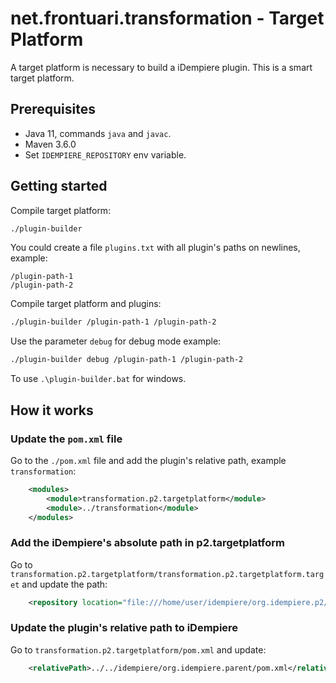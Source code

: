 # net.frontuari.transformation - Target Platform

A target platform is necessary to build a iDempiere plugin. This is a smart target platform.


## Prerequisites

- Java 11, commands `java` and `javac`.
- Maven 3.6.0
- Set `IDEMPIERE_REPOSITORY` env variable.

## Getting started

Compile target platform:

```bash
./plugin-builder
```

You could create a file `plugins.txt` with all plugin's paths on newlines, example:

```
/plugin-path-1
/plugin-path-2
```

Compile target platform and plugins:

```bash
./plugin-builder /plugin-path-1 /plugin-path-2
```

Use the parameter `debug` for debug mode example:

```bash
./plugin-builder debug /plugin-path-1 /plugin-path-2
```

To use `.\plugin-builder.bat` for windows.

## How it works

### Update the `pom.xml` file

Go to the `./pom.xml` file and add the plugin's relative path, example `transformation`:

```xml
    <modules>
        <module>transformation.p2.targetplatform</module>
        <module>../transformation</module>
    </modules>
```

### Add the iDempiere's absolute path in p2.targetplatform

Go to `transformation.p2.targetplatform/transformation.p2.targetplatform.target` and update the path:

```xml
    <repository location="file:///home/user/idempiere/org.idempiere.p2/target/repository"/>
```

### Update the plugin's relative path to iDempiere

Go to `transformation.p2.targetplatform/pom.xml` and update:

```xml
    <relativePath>../../idempiere/org.idempiere.parent/pom.xml</relativePath>
```
